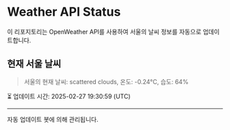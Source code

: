 
# Weather API Status

이 리포지토리는 OpenWeather API를 사용하여 서울의 날씨 정보를 자동으로 업데이트합니다.

## 현재 서울 날씨
> 서울의 현재 날씨: scattered clouds, 온도: -0.24°C, 습도: 64%

⏳ 업데이트 시간: 2025-02-27 19:30:59 (UTC)

---
자동 업데이트 봇에 의해 관리됩니다.
